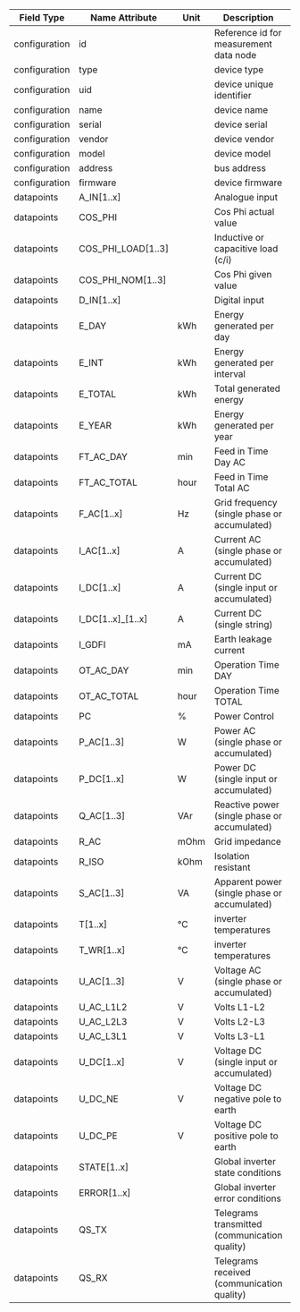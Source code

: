 | Field Type    | Name Attribute     | Unit | Description                                   | Value    | Required | Example                         | Version |
|---------------|--------------------|------|-----------------------------------------------|----------|----------|---------------------------------|---------|
| configuration | id                 |      | Reference id for measurement data node        |          | x        | <device id=“1“ type=“inverter“> | 2.0.1   |
| configuration | type               |      | device type                                   | inverter | x        | <device id=“1“ type=“inverter“> | 2.0.1   |
| configuration | uid                |      | device unique identifier                      |          | x        | <uid>INV12345</uid>             | 2.0.1   |
| configuration | name               |      | device name                                   |          |          | <name>Inverter A</name>         | 2.0.1   |
| configuration | serial             |      | device serial                                 |          |          | <serial>INV11.22.33</serial>    | 2.0.1   |
| configuration | vendor             |      | device vendor                                 |          |          | <vendor>vendor 123</vendor>     | 2.0.1   |
| configuration | model              |      | device model                                  |          |          | <model></model>                 | 2.0.1   |
| configuration | address            |      | bus address                                   |          |          | <address>1</address>            | 2.0.1   |
| configuration | firmware           |      | device firmware                               |          |          | <firmware>1.23.3</firmware>     | 2.0.1   |
| datapoints    | A_IN[1..x]         |      | Analogue input                                |          |          |                                 |         |
| datapoints    | COS_PHI            |      | Cos Phi actual value                          |          |          |                                 |         |
| datapoints    | COS_PHI_LOAD[1..3] |      | Inductive or capacitive load (c/i)            |          |          |                                 |         |
| datapoints    | COS_PHI_NOM[1..3]  |      | Cos Phi given value                           |          |          |                                 |         |
| datapoints    | D_IN[1..x]         |      | Digital input                                 |          |          |                                 |         |
| datapoints    | E_DAY              | kWh  | Energy generated per day                      |          |          |                                 |         |
| datapoints    | E_INT              | kWh  | Energy generated per interval                 |          |          |                                 |         |
| datapoints    | E_TOTAL            | kWh  | Total generated energy                        |          |          |                                 |         |
| datapoints    | E_YEAR             | kWh  | Energy generated per year                     |          |          |                                 |         |
| datapoints    | FT_AC_DAY          | min  | Feed in Time Day AC                           |          |          |                                 |         |
| datapoints    | FT_AC_TOTAL        | hour | Feed in Time Total AC                         |          |          |                                 |         |
| datapoints    | F_AC[1..x]         | Hz   | Grid frequency (single phase or accumulated)  |          |          |                                 |         |
| datapoints    | I_AC[1..x]         | A    | Current AC (single phase or accumulated)      |          |          |                                 |         |
| datapoints    | I_DC[1..x]         | A    | Current DC (single input or accumulated)      |          |          |                                 |         |
| datapoints    | I_DC[1..x]_[1..x]  | A    | Current DC (single string)                    |          |          |                                 |         |
| datapoints    | I_GDFI             | mA   | Earth leakage current                         |          |          |                                 |         |
| datapoints    | OT_AC_DAY          | min  | Operation Time DAY                            |          |          |                                 |         |
| datapoints    | OT_AC_TOTAL        | hour | Operation Time TOTAL                          |          |          |                                 |         |
| datapoints    | PC                 | %    | Power Control                                 |          |          |                                 |         |
| datapoints    | P_AC[1..3]         | W    | Power AC (single phase or accumulated)        |          | x        |                                 |         |
| datapoints    | P_DC[1..x]         | W    | Power DC (single input or accumulated)        |          |          |                                 |         |
| datapoints    | Q_AC[1..3]         | VAr  | Reactive power (single phase or accumulated)  |          |          |                                 |         |
| datapoints    | R_AC               | mOhm | Grid impedance                                |          |          |                                 |         |
| datapoints    | R_ISO              | kOhm | Isolation resistant                           |          |          |                                 |         |
| datapoints    | S_AC[1..3]         | VA   | Apparent power (single phase or accumulated)  |          |          |                                 |         |
| datapoints    | T[1..x]            | °C   | inverter temperatures                         |          |          |                                 |         |
| datapoints    | T_WR[1..x]         | °C   | inverter temperatures                         |          |          |                                 |         |
| datapoints    | U_AC[1..3]         | V    | Voltage AC (single phase or accumulated)      |          |          |                                 |         |
| datapoints    | U_AC_L1L2          | V    | Volts L1-L2                                   |          |          |                                 |         |
| datapoints    | U_AC_L2L3          | V    | Volts L2-L3                                   |          |          |                                 |         |
| datapoints    | U_AC_L3L1          | V    | Volts L3-L1                                   |          |          |                                 |         |
| datapoints    | U_DC[1..x]         | V    | Voltage DC (single input or accumulated)      |          |          |                                 |         |
| datapoints    | U_DC_NE            | V    | Voltage DC negative pole to earth             |          |          |                                 |         |
| datapoints    | U_DC_PE            | V    | Voltage DC positive pole to earth             |          |          |                                 |         |
| datapoints    | STATE[1..x]        |      | Global inverter state conditions              |          |          |                                 |         |
| datapoints    | ERROR[1..x]        |      | Global inverter error conditions              |          |          |                                 |         |
| datapoints    | QS_TX              |      | Telegrams transmitted (communication quality) |          |          |                                 |         |
| datapoints    | QS_RX              |      | Telegrams received (communication quality)    |          |          |                                 |         |
